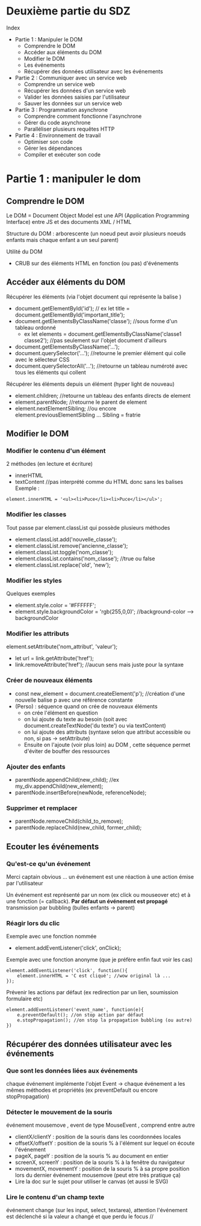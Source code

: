 # Deuxième partie du SDZ 
Index 
* Partie 1 : Manipuler le DOM 
    * Comprendre le DOM 
    * Accéder aux éléments du DOM 
    * Modifier le DOM 
    * Les événements 
    * Récupérer des données utilisateur avec les événements 
* Partie 2 : Communiquer avec un service web 
    * Comprendre un service web 
    * Récupérer les données d'un service web 
    * Valider les données saisies par l'utilisateur 
    * Sauver les données sur un service web 
* Partie 3 : Programmation asynchrone 
    * Comprendre comment fonctionne l'asynchrone 
    * Gérer du code asynchrone 
    * Paralléliser plusieurs requêtes HTTP 
* Partie 4 : Environnement de travail 
    * Optimiser son code 
    * Gérer les dépendances 
    * Compiler et exécuter son code 

# Partie 1 : manipuler le dom 
## Comprendre le DOM 

Le DOM = Document Object Model est une API (Application Programming Interface) entre JS et des documents XML / HTML 

Structure du DOM : arborescente (un noeud peut avoir plusieurs noeuds enfants mais chaque enfant a un seul parent)

Utilité du DOM 
* CRUB sur des éléments HTML en fonction (ou pas) d'événements 

## Accéder aux éléments du DOM 

Récupérer les éléments (via l'objet document qui représente la balise <html>)
* document.getElementById('id'); // ex let title = document.getElementById('important_title'); 
* document.getElementsByClassName('classe'); //sous forme d'un tableau ordonné 
    * ex let elements = document.getElementsByClassName('classe1 classe2'); //pas seulement sur l'objet document d'ailleurs 
* document.getElementsByClassName('...'); 
* document.querySelector('...'); //retourne le premier élément qui colle avec le sélecteur CSS 
* document.querySelectorAll('...'); //retourne un tableau numéroté avec tous les éléments qui collent 

Récupérer les éléments depuis un élément (hyper light de nouveau)
* element.children; //retourne un tableau des enfants directs de element
* element.parentNode; //retourne le parent de element 
* element.nextElementSibling; //ou encore element.previousElementSibling ... Sibling = fratrie 

## Modifier le DOM 
### Modifier le contenu d'un élément 
2 méthodes (en lecture et écriture)
* innerHTML 
* textContent //pas interprété comme du HTML donc sans les balises 
Exemple : 
```
element.innerHTML = '<ul><li>Puce</li><li>Puce</li></ul>'; 
```

### Modifier les classes 
Tout passe par element.classList qui possède plusieurs méthodes 
* element.classList.add('nouvelle_classe'); 
* element.classList.remove('ancienne_classe'); 
* element.classList.toggle('nom_classe'); 
* element.classList.contains('nom_classe'); //true ou false 
* element.classList.replace('old', 'new'); 

### Modifier les styles 
Quelques exemples
* element.style.color = '#FFFFFF'; 
* element.style.backgroundColor = 'rgb(255,0,0)'; //background-color --> backgroundColor 

### Modifier les attributs 
element.setAttribute('nom_attribut', 'valeur'); 
* let url = link.getAttribute('href'); 
* link.removeAttribute('href'); //aucun sens mais juste pour la syntaxe 

### Créer de nouveaux éléments 
* const new_element = document.createElement('p'); //création d'une nouvelle balise p avec une référence constante 
* (Perso) : séquence quand on crée de nouveaux éléments 
    * on crée l'élément en question 
    * on lui ajoute du texte au besoin (soit avec document.createTextNode('du texte') ou via textContent)
    * on lui ajoute des attributs (syntaxe selon que attribut accessible ou non, si pas -> setAttribute)
    * Ensuite on l'ajoute (voir plus loin) au DOM , cette séquence permet d'éviter de bouffer des ressources 

### Ajouter des enfants 
* parentNode.appendChild(new_child); //ex my_div.appendChild(new_element); 
* parentNode.insertBefore(newNode, referenceNode); 

### Supprimer et remplacer 
* parentNode.removeChild(child_to_remove); 
* parentNode.replaceChild(new_child, former_child); 

## Ecouter les événements 
### Qu'est-ce qu'un événement 
Merci captain obvious ... un événement est une réaction à une action émise par l'utilisateur 

Un événement est représenté par un nom (ex click ou mouseover etc) et à une fonction (= callback). 
**Par défaut un événement est propagé** transmission par bubbling (bulles enfants -> parent)

### Réagir lors du clic 
Exemple avec une fonction nommée 
* element.addEventListener('click', onClick); 

Exemple avec une fonction anonyme (que je préfère enfin faut voir les cas)
```
element.addEventListener('click', function(){
    element.innerHTML = 'C est cliqué'; //wow original là ... 
});
```

Prévenir les actions par défaut (ex redirection par un lien, soumission formulaire etc)
```
element.addEventListener('event_name', function(e){
    e.preventDefault(); //on stop action par défaut 
    e.stopPropagation(); //on stop la propagation bubbling (ou autre)
})
```

## Récupérer des données utilisateur avec les événements 
### Que sont les données liées aux événements 
chaque événement implémente l'objet Event -> chaque événement a les mêmes méthodes et propriétés (ex preventDefault ou encore stopPropagation) 

### Détecter le mouvement de la souris 
événement mousemove , event de type MouseEvent , comprend entre autre 
* clientX/clientY : position de la souris dans les coordonnées locales 
* offsetX/offsetY : position de la souris % à l'élément sur lequel on écoute l'événement 
* pageX, pageY : position de la souris % au document en entier 
* screenX, screenY : position de la souris % à la fenêtre du navigateur 
* movementX, movementY : position de la souris % à sa propre position lors du dernier événement mousemove (peut etre très pratique ça)
* Lire la doc sur le sujet pour utiliser le canvas (et aussi le SVG)

### Lire le contenu d'un champ texte 
événement change (sur les input, select, textarea), attention l'événement est déclenché si la valeur a changé et que perdu le focus 
// 